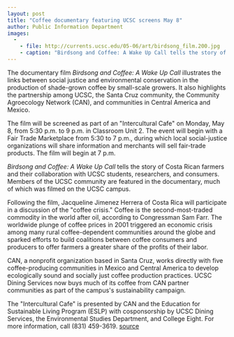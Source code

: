 ```yaml
---
layout: post
title: "Coffee documentary featuring UCSC screens May 8"
author: Public Information Department
images:
  -
    - file: http://currents.ucsc.edu/05-06/art/birdsong_film.200.jpg
    - caption: "Birdsong and Coffee: A Wake Up Call tells the story of Costa Rican farmers and their collaboration with UCSC students, researchers, and consumers."
---
```


The documentary film _Birdsong and Coffee: A Wake Up Call_ illustrates the links between social justice and environmental conservation in the production of shade-grown coffee by small-scale growers. It also highlights the partnership among UCSC, the Santa Cruz community, the Community Agroecology Network (CAN), and communities in Central America and Mexico.

The film will be screened as part of an "Intercultural Cafe" on Monday, May 8, from 5:30 p.m. to 9 p.m. in Classroom Unit 2. The event will begin with a Fair Trade Marketplace from 5:30 to 7 p.m., during which local social-justice organizations will share information and merchants will sell fair-trade products. The film will begin at 7 p.m.

_Birdsong and Coffee: A Wake Up Call_ tells the story of Costa Rican farmers and their collaboration with UCSC students, researchers, and consumers. Members of the UCSC community are featured in the documentary, much of which was filmed on the UCSC campus.

Following the film, Jacqueline Jimenez Herrera of Costa Rica will participate in a discussion of the "coffee crisis." Coffee is the second-most-traded commodity in the world after oil, according to Congressman Sam Farr. The worldwide plunge of coffee prices in 2001 triggered an economic crisis among many rural coffee-dependent communities around the globe and sparked efforts to build coalitions between coffee consumers and producers to offer farmers a greater share of the profits of their labor.

CAN, a nonprofit organization based in Santa Cruz, works directly with five coffee-producing communities in Mexico and Central America to develop ecologically sound and socially just coffee production practices. UCSC Dining Services now buys much of its coffee from CAN partner communities as part of the campus's sustainability campaign.

The "Intercultural Cafe" is presented by CAN and the Education for Sustainable Living Program (ESLP) with cosponsorship by UCSC Dining Services, the Environmental Studies Department, and College Eight. For more information, call (831) 459-3619.
[source](http://www1.ucsc.edu/currents/05-06/05-08/brief-coffee.asp "Permalink to brief-coffee")

